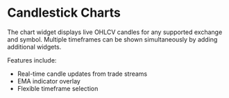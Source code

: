 # Candlestick Charts

The chart widget displays live OHLCV candles for any supported exchange and
symbol. Multiple timeframes can be shown simultaneously by adding additional
widgets.

Features include:

- Real-time candle updates from trade streams
- EMA indicator overlay
- Flexible timeframe selection
